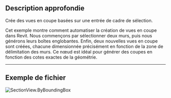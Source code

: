 ## Description approfondie
Crée des vues en coupe basées sur une entrée de cadre de sélection.

Cet exemple montre comment automatiser la création de vues en coupe dans Revit. Nous commençons par sélectionner deux murs, puis nous générons leurs boîtes englobantes. Enfin, deux nouvelles vues en coupe sont créées, chacune dimensionnée précisément en fonction de la zone de délimitation des murs. Ce nœud est idéal pour générer des coupes en fonction des cotes exactes de la géométrie.

___
## Exemple de fichier

![SectionView.ByBoundingBox](./Revit.Elements.Views.SectionView.ByBoundingBox_img.jpg)
